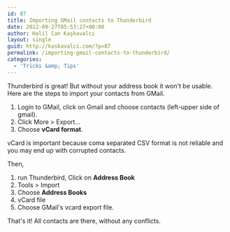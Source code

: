 ```yaml
---
id: 87
title: Importing GMail contacts to Thunderbird
date: 2012-09-27T05:53:27+00:00
author: Halil Can Kaşkavalcı
layout: single
guid: http://kaskavalci.com/?p=87
permalink: /importing-gmail-contacts-to-thunderbird/
categories:
  - 'Tricks &amp; Tips'
---
```

Thunderbird is great! But without your address book it won't be usable. Here are the steps to import your contacts from GMail.

  1. Login to GMail, click on Gmail and choose contacts (left-upper side of gmail).
  2. Click More > Export...
  3. Choose **vCard format**.

vCard is important because coma separated CSV format is not reliable and you may end up with corrupted contacts.

Then,

  1. run Thunderbird, Click on **Address Book**
  2. Tools > Import
  3. Choose **Address Books**
  4. vCard file
  5. Choose GMail's vcard export file.

That's it! All contacts are there, without any conflicts.
